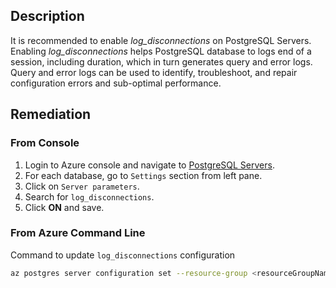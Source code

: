 ## Description

It is recommended to enable *log_disconnections* on PostgreSQL Servers. Enabling *log_disconnections* helps PostgreSQL database to logs end of a session, including duration, which in turn generates query and error logs. Query and error logs can be used to identify, troubleshoot, and repair configuration errors and sub-optimal performance.

## Remediation

### From Console

1. Login to Azure console and navigate to [PostgreSQL Servers](https://portal.azure.com/#create/Microsoft.PostgreSQLServer).
2. For each database, go to `Settings` section from left pane.
3. Click on `Server parameters`.
4. Search for `log_disconnections`.
5. Click **ON** and save.

### From Azure Command Line

Command to update `log_disconnections` configuration

```bash
az postgres server configuration set --resource-group <resourceGroupName> --server-name <serverName> --name log_disconnections --value on
```